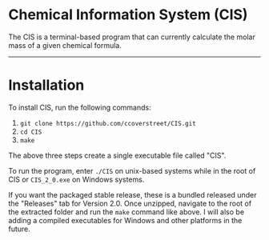 # Chemical Information System (CIS)

The CIS is a terminal-based program that can currently calculate the molar mass of a given chemical formula. 

___
# Installation
To install CIS, run the following commands:
1. `git clone https://github.com/ccoverstreet/CIS.git`
2. `cd CIS`
3. `make`

The above three steps create a single executable file called "CIS". 

To run the program, enter `./CIS` on unix-based systems while in the root of CIS or `CIS_2_0.exe` on Windows systems. 

If you want the packaged stable release, these is a bundled released under the "Releases" tab for Version 2.0. Once unzipped, navigate to the root of the extracted folder and run the `make` command like above. I will also be adding a compiled executables for Windows and other platforms in the future.
